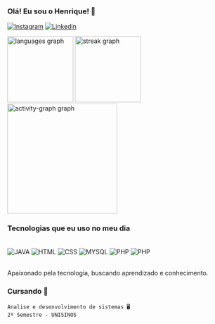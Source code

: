 
### Olá! Eu sou o Henrique! 🤙

[![Instagram](https://img.shields.io/badge/Instagram-E4405F?style=for-the-badge&logo=instagram&logoColor=white)](https://www.instagram.com/riques_ss/)
[![Linkedin](https://img.shields.io/badge/LinkedIn-0077B5?style=for-the-badge&logo=linkedin&logoColor=white)](https://www.linkedin.com/in/henrique-leistner-9b301b2ba/)

<div align="left">
  <img src="https://github-readme-stats.vercel.app/api/top-langs?username=HenriqueLeistner&locale=pt-br&hide_title=false&layout=compact&card_width=320&langs_count=5&theme=github_dark&hide_border=true&order=2&custom_title=Linguagens" height="150" alt="languages graph"  />
  <img src="https://streak-stats.demolab.com?user=HenriqueLeistner&locale=pt-br&mode=daily&theme=github_dark&hide_border=true&border_radius=5&order=3" height="150" alt="streak graph"  />
  <img src="https://github-readme-activity-graph.vercel.app/graph?username=HenriqueLeistner&radius=14&theme=github-dark&area=true&order=5&custom_title=Atividade%20Mensal&hide_border=true" height="250" alt="activity-graph graph"  />
</div>

### Tecnologias que eu uso no meu dia

<div style="display: inline_block"><br/>
    <img align="center" alt="JAVA" src="[https://img.shields.io/badge/Java-ED8B00?style=for-the-badge&logo=openjdk&logoColor=white](https://img.shields.io/badge/JavaScript-323330?style=for-the-badge&logo=javascript&logoColor=F7DF1E)", >
    <img align="center" alt="HTML" src="https://img.shields.io/badge/HTML5-E34F26?style=for-the-badge&logo=html5&logoColor=white", >
    <img align="center" alt="CSS" src="https://img.shields.io/badge/CSS-239120?&style=for-the-badge&logo=css3&logoColor=white", >
    <img align="center" alt="MYSQL" src="https://img.shields.io/badge/MySQL-00000F?style=for-the-badge&logo=mysql&logoColor=white", >
    <img align="center" alt="PHP" src="https://img.shields.io/badge/PHP-777BB4?style=for-the-badge&logo=php&logoColor=white", >
    <img align="center" alt="PHP" src="[https://img.shields.io/badge/PHP-777BB4?style=for-the-badge&logo=php&logoColor=white](https://img.shields.io/badge/Node.js-43853D?style=for-the-badge&logo=node.js&logoColor=white)", >
    
 <div><br/>

Apaixonado pela tecnologia, buscando aprendizado e conhecimento.

### Cursando 📖
    Analise e desenvolvimento de sistemas 🖥️
    2º Semestre - UNISINOS
